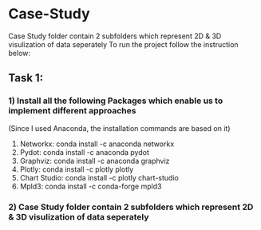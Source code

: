 # Case-Study
Case Study folder contain 2 subfolders which represent 2D & 3D visulization of data seperately 
To run the project follow the instruction below:

## Task 1:
### 1) Install all the following Packages which enable us to implement different approaches 
(Since I used Anaconda, the installation commands are based on it)
1. Networkx: conda install -c anaconda networkx
2. Pydot: conda install -c anaconda pydot
3. Graphviz: conda install -c anaconda graphviz
4. Plotly: conda install -c plotly plotly 
5. Chart Studio: conda install -c plotly chart-studio
6. Mpld3: conda install -c conda-forge mpld3
### 2) Case Study folder contain 2 subfolders which represent 2D & 3D visulization of data seperately 

